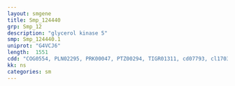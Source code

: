 ```yaml
---
layout: smgene
title: Smp_124440
grp: Smp_12
description: "glycerol kinase 5"
smp: Smp_124440.1
uniprot: "G4VCJ6"
length:  1551
cdd: "COG0554, PLN02295, PRK00047, PTZ00294, TIGR01311, cd07793, cl17037, pfam00370"
kk: ns
categories: sm
---
```

